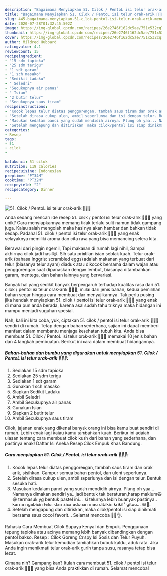 ```yaml
---
description: "Bagaimana Menyiapkan 51. Cilok / PentoL isi telur orak-arik 🥚🍳😁, Menggugah Selera"
title: "Bagaimana Menyiapkan 51. Cilok / PentoL isi telur orak-arik 🥚🍳😁, Menggugah Selera"
slug: 445-bagaimana-menyiapkan-51-cilok-pentol-isi-telur-orak-arik-menggugah-selera
date: 2020-07-28T01:32:45.502Z
image: https://img-global.cpcdn.com/recipes/26e2746f162dc5ae/751x532cq70/51-cilok-pentol-isi-telur-orak-arik-🥚🍳😁-foto-resep-utama.jpg
thumbnail: https://img-global.cpcdn.com/recipes/26e2746f162dc5ae/751x532cq70/51-cilok-pentol-isi-telur-orak-arik-🥚🍳😁-foto-resep-utama.jpg
cover: https://img-global.cpcdn.com/recipes/26e2746f162dc5ae/751x532cq70/51-cilok-pentol-isi-telur-orak-arik-🥚🍳😁-foto-resep-utama.jpg
author: Mildred Hubbard
ratingvalue: 4.1
reviewcount: 15
recipeingredient:
- "15 sdm tapioka"
- "25 sdm terigu"
- "1 sdt garam"
- "1 sch masako"
- "Sedikit Ladaku"
- " Seledri"
- "Secukupnya air panas"
- " Isian"
- "2 butir telur"
- "Secukupnya saus tiram"
recipeinstructions:
- "Kocok lepas telur diatas penggorengan, tambah saus tiram dan orak arik, sisihkan. Campur semua bahan pentol, dan uleni seperlunya."
- "Setelah dirasa cukup ulen, ambil seperlunya dan isi dengan telur. Bentuk sesuka hati."
- "Masukan kedalam panci yang sudah mendidih airnya. Plung oh yaa... Namanya dimakan sendiri ya.. jadi bentuk tak beraturan,harap maklum😆😆 termasuk yg bentuk pastel ini... Isi telurnya lebih buanyak pastinya.. karna ngabisin telur dan sisa adonan mau dibikin krikil² gituu... 😅🙊."
- "Setelah mengapung dan ditiriskan, maka cilok/pentol isi siap dinikmati bersama saus cocol favorit... Selamat mencoba 🤗😋👌."
categories:
- Resep
tags:
- 51
- cilok
- 

katakunci: 51 cilok  
nutrition: 119 calories
recipecuisine: Indonesian
preptime: "PT34M"
cooktime: "PT32M"
recipeyield: "2"
recipecategory: Dinner

---
```



![51. Cilok / PentoL isi telur orak-arik 🥚🍳😁](https://img-global.cpcdn.com/recipes/26e2746f162dc5ae/751x532cq70/51-cilok-pentol-isi-telur-orak-arik-🥚🍳😁-foto-resep-utama.jpg)

Anda sedang mencari ide resep 51. cilok / pentol isi telur orak-arik 🥚🍳😁 yang unik? Cara menyiapkannya memang tidak terlalu sulit namun tidak gampang juga. Kalau salah mengolah maka hasilnya akan hambar dan bahkan tidak sedap. Padahal 51. cilok / pentol isi telur orak-arik 🥚🍳😁 yang enak selayaknya memiliki aroma dan cita rasa yang bisa memancing selera kita.

Berawal dari pingin ngemil, Tapi makanan di rumah lagi nihil, Sampai akhirnya cilok jadi hasil😃. Slh satu printilan isian seblak kuah. Telur orak-arik (bahasa Inggris: scrambled eggs) adalah makanan yang terbuat dari telur (biasanya telur ayam) diaduk atau dikocok bersama dalam wajan atau penggorengan saat dipanaskan dengan lembut, biasanya ditambahkan garam, mentega, dan bahan lainnya yang bervariasi.

Banyak hal yang sedikit banyak berpengaruh terhadap kualitas rasa dari 51. cilok / pentol isi telur orak-arik 🥚🍳😁, mulai dari jenis bahan, kedua pemilihan bahan segar hingga cara membuat dan menyajikannya. Tak perlu pusing jika hendak menyiapkan 51. cilok / pentol isi telur orak-arik 🥚🍳😁 yang enak di mana pun anda berada, karena asal sudah tahu triknya maka hidangan ini mampu menjadi suguhan spesial.


Nah, kali ini kita coba, yuk, ciptakan 51. cilok / pentol isi telur orak-arik 🥚🍳😁 sendiri di rumah. Tetap dengan bahan sederhana, sajian ini dapat memberi manfaat dalam membantu menjaga kesehatan tubuh kita. Anda bisa membuat 51. Cilok / PentoL isi telur orak-arik 🥚🍳😁 memakai 10 jenis bahan dan 4 langkah pembuatan. Berikut ini cara dalam membuat hidangannya.

<!--inarticleads1-->

##### Bahan-bahan dan bumbu yang digunakan untuk menyiapkan 51. Cilok / PentoL isi telur orak-arik 🥚🍳😁:

1. Sediakan 15 sdm tapioka
1. Sediakan 25 sdm terigu
1. Sediakan 1 sdt garam
1. Gunakan 1 sch masako
1. Siapkan Sedikit Ladaku
1. Ambil  Seledri
1. Ambil Secukupnya air panas
1. Gunakan  Isian
1. Siapkan 2 butir telur
1. Ambil Secukupnya saus tiram


Cilok, jajanan enak yang dikenal banyak orang ini bisa kamu buat sendiri di rumah. Lebih enak lagi kalau kamu tambahkan kuah. Berikut ini adalah ulasan tentang cara membuat cilok kuah dari bahan yang sederhana, dan pastinya enak! Daftar Isi Aneka Resep Cilok Empuk Khas Bandung. 

<!--inarticleads2-->

##### Cara menyiapkan 51. Cilok / PentoL isi telur orak-arik 🥚🍳😁:

1. Kocok lepas telur diatas penggorengan, tambah saus tiram dan orak arik, sisihkan. Campur semua bahan pentol, dan uleni seperlunya.
1. Setelah dirasa cukup ulen, ambil seperlunya dan isi dengan telur. Bentuk sesuka hati.
1. Masukan kedalam panci yang sudah mendidih airnya. Plung oh yaa... Namanya dimakan sendiri ya.. jadi bentuk tak beraturan,harap maklum😆😆 termasuk yg bentuk pastel ini... Isi telurnya lebih buanyak pastinya.. karna ngabisin telur dan sisa adonan mau dibikin krikil² gituu... 😅🙊.
1. Setelah mengapung dan ditiriskan, maka cilok/pentol isi siap dinikmati bersama saus cocol favorit... Selamat mencoba 🤗😋👌.


Rahasia Cara Membuat Cilok Supaya Kenyal dan Empuk. Penggunaan tepung tapioka atau acinya memang lebih banyak dibandingkan dengan pentol bakso. Resep : Cilok Goreng Crispy Isi Sosis dan Telur Puyuh. Masukan orak-arik telur kemudian tambahkan bubuk kaldu, aduk rata. Jika Anda ingin menikmati telur orak-arik gurih tanpa susu, rasanya tetap bisa lezat. 

Gimana nih? Gampang kan? Itulah cara membuat 51. cilok / pentol isi telur orak-arik 🥚🍳😁 yang bisa Anda praktikkan di rumah. Selamat mencoba!
